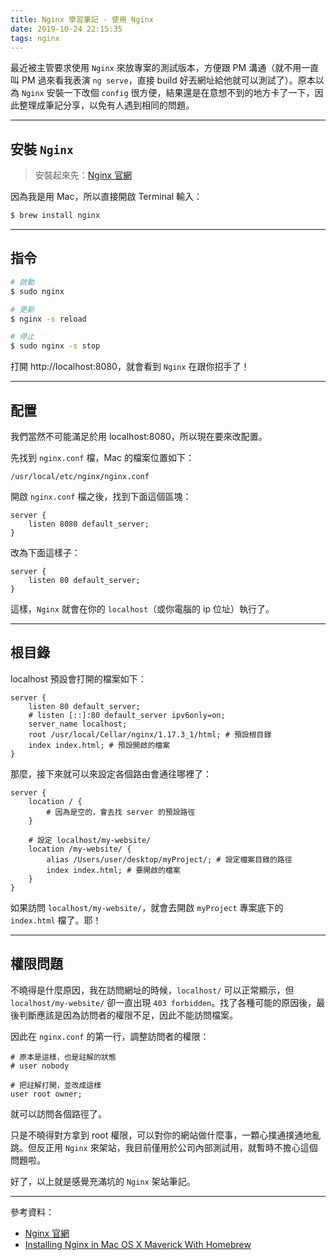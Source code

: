 ```yaml
---
title: Nginx 學習筆記 - 使用 Nginx 
date: 2019-10-24 22:15:35
tags: nginx
---
```

最近被主管要求使用 `Nginx` 來放專案的測試版本，方便跟 PM 溝通（就不用一直叫 PM 過來看我表演 `ng serve`，直接 build 好丟網址給他就可以測試了）。原本以為 `Nginx` 安裝一下改個 `config` 很方便，結果還是在意想不到的地方卡了一下，因此整理成筆記分享，以免有人遇到相同的問題。

<!--more-->

---

## 安裝 `Nginx`

> 安裝起來先：[Nginx 官網](http://nginx.org/en/docs/install.html)

因為我是用 Mac，所以直接開啟 Terminal 輸入：
```bash
$ brew install nginx
```

---

## 指令

```bash
# 啟動
$ sudo nginx

# 更新
$ nginx -s reload

# 停止
$ sudo nginx -s stop
```

打開 http://localhost:8080，就會看到 `Nginx` 在跟你招手了！

---

## 配置

我們當然不可能滿足於用 localhost:8080，所以現在要來改配置。

先找到 `nginx.conf` 檔，Mac 的檔案位置如下：

```
/usr/local/etc/nginx/nginx.conf
```

開啟 `nginx.conf` 檔之後，找到下面這個區塊：

```nginx
server {
    listen 8080 default_server;
}
```
改為下面這樣子：

```nginx
server {
    listen 80 default_server;
}
```

這樣，`Nginx` 就會在你的 `localhost`（或你電腦的 ip 位址）執行了。

---

## 根目錄

localhost 預設會打開的檔案如下：

```nginx
server {
    listen 80 default_server;
    # listen [::]:80 default_server ipv6only=on;
    server_name localhost;
    root /usr/local/Cellar/nginx/1.17.3_1/html; # 預設根目錄
    index index.html; # 預設開啟的檔案
}
```

那麼，接下來就可以來設定各個路由會通往哪裡了：

```nginx
server {
    location / {
        # 因為是空的，會去找 server 的預設路徑
    }
    
    # 設定 localhost/my-website/
    location /my-website/ {
        alias /Users/user/desktop/myProject/; # 設定檔案目錄的路徑
        index index.html; # 要開啟的檔案
    }
}
```

如果訪問 `localhost/my-website/`，就會去開啟 `myProject` 專案底下的 `index.html` 檔了。耶！

---

## 權限問題

不曉得是什麼原因，我在訪問網址的時候，`localhost/` 可以正常顯示，但 `localhost/my-website/` 卻一直出現 `403 forbidden`。找了各種可能的原因後，最後判斷應該是因為訪問者的權限不足，因此不能訪問檔案。

因此在 `nginx.conf` 的第一行，調整訪問者的權限：

```nginx
# 原本是這樣，也是註解的狀態
# user nobody

# 把註解打開，並改成這樣
user root owner;
```

就可以訪問各個路徑了。

只是不曉得對方拿到 root 權限，可以對你的網站做什麼事，一顆心撲通撲通地亂跳。但反正用 `Nginx` 來架站，我目前僅用於公司內部測試用，就暫時不擔心這個問題啦。

好了，以上就是感覺充滿坑的 `Nginx` 架站筆記。


---
參考資料：
* [Nginx 官網](http://nginx.org/en/docs/install.html)
* [Installing Nginx in Mac OS X Maverick With Homebrew](https://medium.com/@ThomasTan/installing-nginx-in-mac-os-x-maverick-with-homebrew-d8867b7e8a5a)